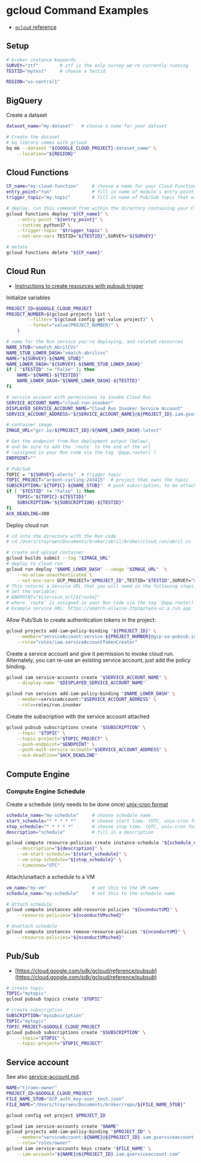 # gcloud Command Examples

- [`gcloud` reference](https://cloud.google.com/sdk/gcloud/reference)

## Setup

```bash
# broker instance keywords
SURVEY="ztf"        # ztf is the only survey we're currently running
TESTID="mytest"     # choose a testid

REGION="us-central1"
```

## BigQuery

Create a dataset

```bash
dataset_name="my-dataset"   # choose a name for your dataset

# Create the dataset
# bq library comes with gcloud
bq mk --dataset "${GOOGLE_CLOUD_PROJECT}:dataset_name" \
    --location="${REGION}"
```

## Cloud Functions

```bash
CF_name="my-cloud-function"     # choose a name for your Cloud Function
entry_point="run"               # fill in name of module's entry-point function
trigger_topic="my-topic"        # fill in name of Pub/Sub topic that will trigger your function

# deploy. run this command from within the directory containing your Cloud Function
gcloud functions deploy "${CF_name}" \
    --entry-point "${entry_point}" \
    --runtime python37 \
    --trigger-topic "$trigger_topic" \
    --set-env-vars TESTID="${TESTID}",SURVEY="${SURVEY}"

# delete
gcloud functions delete "${CF_name}"
```

## Cloud Run

- [Instructions to create resources with pubsub trigger](https://cloud.google.com/run/docs/triggering/pubsub-push#command-line)

Initialize variables

```bash
PROJECT_ID=$GOOGLE_CLOUD_PROJECT
PROJECT_NUMBER=$(gcloud projects list \
        --filter="$(gcloud config get-value project)" \
        --format="value(PROJECT_NUMBER)" \
    )

# name for the Run service you're deploying, and related resources
NAME_STUB="xmatch_AbrilCVs"
NAME_STUB_LOWER_DASH="xmatch-abrilcvs"
NAME="${SURVEY}-${NAME_STUB}"
NAME_LOWER_DASH="${SURVEY}-${NAME_STUB_LOWER_DASH}"
if [ "$TESTID" != "False" ]; then
    NAME="${NAME}-${TESTID}"
    NAME_LOWER_DASH="${NAME_LOWER_DASH}-${TESTID}"
fi

# service account with permissions to invoke Cloud Run
SERVICE_ACCOUNT_NAME="cloud-run-invoker"
DISPLAYED_SERVICE_ACCOUNT_NAME="Cloud Run Invoker Service Account"
SERVICE_ACCOUNT_ADDRESS="${SERVICE_ACCOUNT_NAME}@${PROJECT_ID}.iam.gserviceaccount.com"

# container image
IMAGE_URL="gcr.io/${PROJECT_ID}/${NAME_LOWER_DASH}:latest"

# Get the endpoint from Run deployment output (below),
# and be sure to add the `route` to the end of the url
# (assigned in your Run code via the tag `@app.route()`)
ENDPOINT=""

# Pub/Sub
TOPIC = "${SURVEY}-alerts"  # trigger topic
TOPIC_PROJECT="ardent-cycling-243415"  # project that owns the topic
SUBSCRIPTION="${TOPIC}-${NAME_STUB}"  # push subscription, to be attached to trigger topic
if [ "$TESTID" != "False" ]; then
    TOPIC="${TOPIC}-${TESTID}"
    SUBSCRIPTION="${SUBSCRIPTION}-${TESTID}"
fi
ACK_DEADLINE=300
```

Deploy cloud run

```bash
# cd into the directory with the Run code
# cd /Users/troyraen/Documents/broker/abril/broker/cloud_run/abril_cv

# create and upload container
gcloud builds submit --tag "$IMAGE_URL"
# deploy to cloud run
gcloud run deploy "$NAME_LOWER_DASH" --image "$IMAGE_URL"  \
    --no-allow-unauthenticated \
    --set-env-vars GCP_PROJECT="$PROJECT_ID",TESTID="$TESTID",SURVEY="$SURVEY"
# This returns a Service URL that you will need in the following steps.
# Set the variable:
# ENDPOINT="${service_url}${route}"
# where `route` is assigned in your Run code via the tag `@app.route()`
# Example service URL: https://xmatch-allwise-3tp3qztwza-uc.a.run.app
```

Allow Pub/Sub to create authentication tokens in the project:

```bash
gcloud projects add-iam-policy-binding "${PROJECT_ID}" \
    --member="serviceAccount:service-${PROJECT_NUMBER}@gcp-sa-pubsub.iam.gserviceaccount.com" \
    --role="roles/iam.serviceAccountTokenCreator"
```

Create a service account and give it permission to invoke cloud run.
Alternately, you can re-use an existing service account, just add the policy binding.

```bash
gcloud iam service-accounts create "$SERVICE_ACCOUNT_NAME" \
    --display-name "$DISPLAYED_SERVICE_ACCOUNT_NAME"

gcloud run services add-iam-policy-binding "$NAME_LOWER_DASH" \
    --member=serviceAccount:"$SERVICE_ACCOUNT_ADDRESS" \
    --role=roles/run.invoker
```

Create the subscription with the service account attached

```bash
gcloud pubsub subscriptions create "$SUBSCRIPTION" \
    --topic "$TOPIC" \
    --topic-project="$TOPIC_PROJECT" \
    --push-endpoint="$ENDPOINT" \
    --push-auth-service-account="$SERVICE_ACCOUNT_ADDRESS" \
    --ack-deadline="$ACK_DEADLINE"
```

## Compute Engine

### Compute Engine Schedule

Create a schedule (only needs to be done once)
[unix-cron format](https://cloud.google.com/scheduler/docs/configuring/cron-job-schedules)

```bash
schedule_name="my-schedule"     # choose schedule name
start_schedule="* * * * *"      # choose start time. (UTC, unix-cron format, link above)
stop_schedule="* * * * *"       # choose stop time. (UTC, unix-cron format, link above)
description="schedule"          # fill in a description

gcloud compute resource-policies create instance-schedule "${schedule_name}" \
    --description="${description}" \
    --vm-start-schedule="${start_schedule}" \
    --vm-stop-schedule="${stop_schedule}" \
    --timezone="UTC"
```

Attach/unattach a schedule to a VM

```bash
vm_name="my-vm"                 # set this to the VM name
schedule_name="my-schedule"     # set this to the schedule name

# Attach schedule
gcloud compute instances add-resource-policies "${nconductVM}" \
    --resource-policies="${nconductVMsched}"

# Unattach schedule
gcloud compute instances remove-resource-policies "${nconductVM}" \
    --resource-policies="${nconductVMsched}"
```

## Pub/Sub

- [https://cloud.google.com/sdk/gcloud/reference/pubsub](https://cloud.google.com/sdk/gcloud/reference/pubsub)

```bash
# create topic
TOPIC="mytopic"
gcloud pubsub topics create "$TOPIC"

# create subscription
SUBSCRIPTION="mysubscription"
TOPIC="mytopic"
TOPIC_PROJECT=$GOOGLE_CLOUD_PROJECT
gcloud pubsub subscriptions create "$SUBSCRIPTION" \
    --topic="$TOPIC" \
    --topic-project="$TOPIC_PROJECT"
```

## Service account

See also [service-account.md](service-account.md).

```bash
NAME="tjraen-owner"
PROJECT_ID=$GOOGLE_CLOUD_PROJECT
FILE_NAME_STUB="GCP_auth_key-user_test.json"
FILE_NAME="/Users/troyraen/Documents/broker/repo/${FILE_NAME_STUB}"

gcloud config set project $PROJECT_ID

gcloud iam service-accounts create "$NAME"
gcloud projects add-iam-policy-binding "$PROJECT_ID" \
    --member="serviceAccount:${NAME}@${PROJECT_ID}.iam.gserviceaccount.com" \
    --role="roles/owner"
gcloud iam service-accounts keys create "$FILE_NAME" \
    --iam-account="${NAME}@${PROJECT_ID}.iam.gserviceaccount.com"
```
